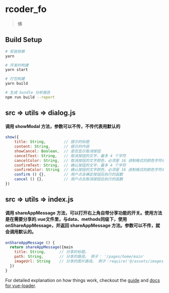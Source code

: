# rcoder_fo

> 佛

## Build Setup

``` bash
# 安装依赖
yarn

# 开发时构建
yarn start

# 打包构建
yarn build

# 生成 bundle 分析报告
npm run build --report
```

## src => utils => dialog.js
#### 调用 showModal 方法，参数可以不传，不传代表用默认的

``` javascript
show({
    title: String,        // 提示的标题
    content: String,      // 提示的内容
    showCancel: Boolean,  // 是否显示取消按钮
    cancelText: String,   // 取消按钮的文字，最多 4 个字符
    cancelColor: String,  // 取消按钮的文字颜色，必须是 16 进制格式的颜色字符串
    confirmText: String,  // 确认按钮的文字，最多 4 个字符
    confirmColor: String  // 确认按钮的文字颜色，必须是 16 进制格式的颜色字符串
    confirm () {},        // 用户点击确定按钮后执行的函数
    cancel () {},         // 用户点击取消按钮后执行的函数
})
```

## src => utils => index.js
#### 调用 shareAppMessage 方法，可以打开右上角自带分享功能的开关。使用方法是在需要分享的.vue文件里，与data、methods同级下，使用onShareAppMessage，并返回 shareAppMessage 方法。参数可以不传，就会调用默认的。
```javascript
onShareAppMessage () {
  return shareAppMessage({main
    title: String,      // 分享的标题。
    path: String,       // 分享的路径。 例子： '/pages/home/main'
    imageUrl: String    // 分享的图片路径。 例子：require('@/assets/images/zzz_pic1.jpg')
  })
}
```

For detailed explanation on how things work, checkout the [guide](http://vuejs-templates.github.io/webpack/) and [docs for vue-loader](http://vuejs.github.io/vue-loader).
